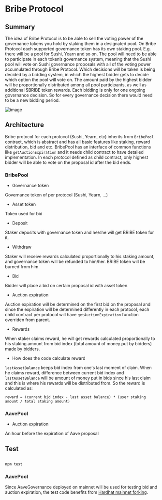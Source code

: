 # Bribe Protocol

## Summary

The idea of Bribe Protocol is to be able to sell the voting power of the governance tokens you hold by staking them in a designated pool.
On Bribe Protocol each supported governance token has its own staking pool. E.g. there will be a pool for Sushi, Yearn and so on. The pool will need to be able to participate in each token’s governance system, meaning that the Sushi pool will vote on Sushi governance proposals with all of the voting power accumulated through Bribe Protocol. Which decisions will be taken is being decided by a bidding system, in which the highest bidder gets to decide which option the pool will vote on. The amount paid by the highest bidder will be proportionally distributed among all pool participants, as well as additional $BRIBE token rewards.
Each bidding is only for one ongoing governance decision. So for every governance decision there would need to be a new bidding period.

![image](https://user-images.githubusercontent.com/18642714/129100383-2433cc3e-5693-4041-9900-f4b646701572.png)

## Architecture

Bribe protocol for each protocol (Sushi, Yearn, etc) inherits from `BribePool` contract, which is abstract and has all basic features like staking, reward distribution, bid and etc.
BribePool has an interface of common functions like `getAuctionExpiration` and it needs child contract to have detailed implementation.
In each protocol defined as child contract, only highest bidder will be able to vote on the proposal id after the bid ends.

### BribePool

- Governance token

Governance token of per protocol (Sushi, Yearn, ...)

- Asset token

Token used for bid

- Deposit

Staker deposits with governance token and he/she will get BRIBE token for it.

- Withdraw

Staker will receive rewards calculated proportionally to his staking amount, and governance token will be refunded to him/her. BRIBE token will be burned from him.

- Bid

Bidder will place a bid on certain proposal id with asset token.

- Auction expiration

Auction expiration will be determined on the first bid on the proposal and since the expiration will be determined differently in each protocol, each child contract per protocol will have `getAuctionExpiration` function overriden from parent.

- Rewards

When staker claims reward, he will get rewards calculated proportionally to his staking amount from bid index (total amount of money put by bidders) made by bidders.

- How does the code calculate reward

`lastAssetBalance` keeps bid index from one's last moment of claim. When he claims reward, difference between current bid index and `lastAssetBalance` will be amount of money put in bids since his last claim and this is where his rewards will be distributed from.
So the reward is calculated as:
```
reward = (current bid index - last asset balance) * (user staking amount / total staking amount)
```

### AavePool

- Auction expiration

An hour before the expiration of Aave proposal

## Test

```sh

npm test

```

### AavePool

Since AaveGovernance deployed on mainnet will be used for testing bid and auction expiration, the test code benefits from [Hardhat mainnet forking](https://hardhat.org/hardhat-network/guides/mainnet-forking.html).
